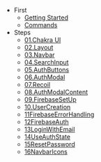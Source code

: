 * First
    * [Getting Started](foreword/1getting_start.md)
    * [Commands](foreword/2commands.md)
* Steps
    * [01.Chakra UI](steps/01Chakra.md)
    * [02.Layout](steps/02layout.md)
    * [03.Navbar](steps/03navbar.md)
    * [04.SearchInput](steps/04searchInput.md)
    * [05.AuthButtons](steps/05authButtons.md)
    * [06.AuthModal](steps/06authModal.md)
    * [07.Recoil](steps/07recoil.md)
    * [08.AuthModalContent](steps/08AuthModalContent.md)
    * [09.FirebaseSetUp](steps/09FirebaseSetUp.md)
    * [10.UserCreation](steps/10UserCreation.md)
    * [11FirebaseErrorHandling](steps/11FirebaseErrorHandling.md)
    * [12FirebaseAuth](steps/12FirebaseAuth.md)
    * [13LoginWithEmail](steps/13LoginWithEmail.md)
    * [14UseAuthState](steps/14UseAuthState.md)
    * [15ResetPassword](steps/15ResetPassword.md)
    * [16NavbarIcons](steps/16NavbarIcons.md)
